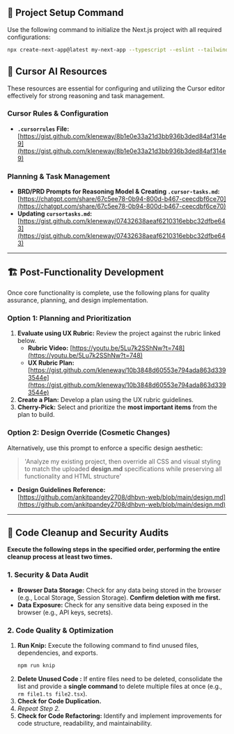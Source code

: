 ## 🚀 Project Setup Command

Use the following command to initialize the Next.js project with all required configurations:

```bash
npx create-next-app@latest my-next-app --typescript --eslint --tailwind --src-dir --app --import-alias "@/*"
```

## 📝 Cursor AI Resources

These resources are essential for configuring and utilizing the Cursor editor effectively for strong reasoning and task management.

### **Cursor Rules & Configuration**

  - **`.cursorrules` File:**
    [https://gist.github.com/kleneway/8b1e0e33a21d3bb936b3ded84af314e9](https://gist.github.com/kleneway/8b1e0e33a21d3bb936b3ded84af314e9)

### **Planning & Task Management**

  - **BRD/PRD Prompts for Reasoning Model & Creating `.cursor-tasks.md`:**
    [https://chatgpt.com/share/67c5ee78-0b94-800d-b467-ceecdbf6ce70](https://chatgpt.com/share/67c5ee78-0b94-800d-b467-ceecdbf6ce70)
  - **Updating `cursortasks.md`:**
    [https://gist.github.com/kleneway/07432638aeaf6210316ebbc32dfbe643](https://gist.github.com/kleneway/07432638aeaf6210316ebbc32dfbe643)

-----

## 🏗️ Post-Functionality Development

Once core functionality is complete, use the following plans for quality assurance, planning, and design implementation.

### **Option 1: Planning and Prioritization**

1.  **Evaluate using UX Rubric:** Review the project against the rubric linked below.
      - **Rubric Video:** [https://youtu.be/5Lu7k2SShNw?t=748](https://youtu.be/5Lu7k2SShNw?t=748)
      - **UX Rubric Plan:** [https://gist.github.com/kleneway/10b3848d60553e794ada863d3393544e](https://gist.github.com/kleneway/10b3848d60553e794ada863d3393544e)
2.  **Create a Plan:** Develop a plan using the UX rubric guidelines.
3.  **Cherry-Pick:** Select and prioritize the **most important items** from the plan to build.

### **Option 2: Design Override (Cosmetic Changes)**

Alternatively, use this prompt to enforce a specific design aesthetic:

> 'Analyze my existing project, then override all CSS and visual styling to match the uploaded **design.md** specifications while preserving all functionality and HTML structure'

  - **Design Guidelines Reference:** [https://github.com/ankitpandey2708/dhbvn-web/blob/main/design.md](https://github.com/ankitpandey2708/dhbvn-web/blob/main/design.md)

-----

## 🧹 Code Cleanup and Security Audits

**Execute the following steps in the specified order, performing the entire cleanup process at least two times.**

### **1. Security & Data Audit**

  - **Browser Data Storage:** Check for any data being stored in the browser (e.g., Local Storage, Session Storage). **Confirm deletion with me first.**
  - **Data Exposure:** Check for any sensitive data being exposed in the browser (e.g., API keys, secrets).

### **2. Code Quality & Optimization**

1.  **Run Knip:** Execute the following command to find unused files, dependencies, and exports.
    ```bash
    npm run knip
    ```
2.  **Delete Unused Code :** If entire files need to be deleted, consolidate the list and provide a **single command** to delete multiple files at once (e.g., `rm file1.ts file2.tsx`).
3.  **Check for Code Duplication.**
4.  *Repeat Step 2.*
5.  **Check for Code Refactoring:** Identify and implement improvements for code structure, readability, and maintainability.

